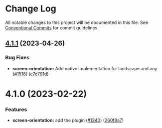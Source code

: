 # Change Log

All notable changes to this project will be documented in this file.
See [Conventional Commits](https://conventionalcommits.org) for commit guidelines.

## [4.1.1](https://github.com/ionic-team/capacitor-plugins/compare/@capacitor/screen-orientation@4.1.0...@capacitor/screen-orientation@4.1.1) (2023-04-26)


### Bug Fixes

* **screen-orientation:** Add native implementation for landscape and any ([#1518](https://github.com/ionic-team/capacitor-plugins/issues/1518)) ([c7c791d](https://github.com/ionic-team/capacitor-plugins/commit/c7c791d3352c18e748121d4d0169e5807426f570))





# 4.1.0 (2023-02-22)


### Features

* **screen-orientation:** add the plugin ([#1340](https://github.com/ionic-team/capacitor-plugins/issues/1340)) ([260f8a7](https://github.com/ionic-team/capacitor-plugins/commit/260f8a79c8363b71ffdb5ace20727e540f2d0520))
